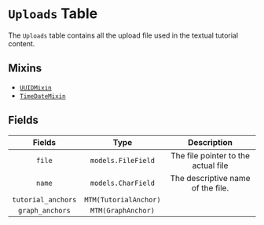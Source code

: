 # `Uploads` Table

The `Uploads` table contains all the upload file used in the textual tutorial content. 

## Mixins

* [`UUIDMixin`](/RFCs/backend/database/mixins.md#UUIDMixin)
* [`TimeDateMixin`](/RFCs/backend/database/mixins.md#TimeDateMixin)

## Fields

|       Fields       |         Type          |             Description             |
| :----------------: | :-------------------: | :---------------------------------: |
|       `file`       |  `models.FileField`   | The file pointer to the actual file |
|       `name`       |  `models.CharField`   |  The descriptive name of the file.  |
| `tutorial_anchors` | `MTM(TutorialAnchor)` |                                     |
|  `graph_anchors`   |  `MTM(GraphAnchor)`   |                                     |


